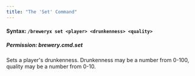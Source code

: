 ```yaml
---
title: "The 'Set' Command"
---
```


#### Syntax: `/breweryx set <player> <drunkenness> <quality>`

##### Permission: brewery.cmd.set

Sets a player's drunkenness. Drunkenness may be a number from 0-100, quality may be a number from 0-10.
